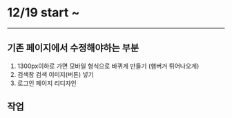 # 12/19 start ~
-----------------------
## 기존 페이지에서 수정해야하는 부분
1. 1300px이하로 가면 모바일 형식으로 바뀌게 만들기 (햄버거 튀어나오게)
2. 검색창 검색 이미지(버튼) 넣기
3. 로그인 페이지 리디자인

## 작업